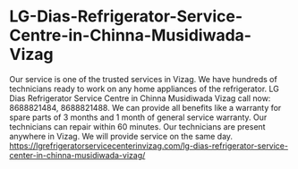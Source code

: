 # LG-Dias-Refrigerator-Service-Centre-in-Chinna-Musidiwada-Vizag
Our service is one of the trusted services in Vizag. We have hundreds of technicians ready to work on any home appliances of the refrigerator. LG Dias Refrigerator Service Centre in Chinna Musidiwada Vizag call now: 8688821484, 8688821488. We can provide all benefits like a warranty for spare parts of 3 months and 1 month of general service warranty. Our technicians can repair within 60 minutes. Our technicians are present anywhere in Vizag. We will provide service on the same day.    https://lgrefrigeratorservicecenterinvizag.com/lg-dias-refrigerator-service-center-in-chinna-musidiwada-vizag/
